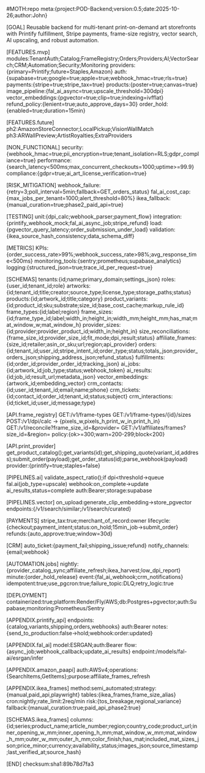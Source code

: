 #MOTH:repo
meta:{project:POD-Backend;version:0.5;date:2025-10-26;author:John}

[GOAL]
Reusable backend for multi-tenant print-on-demand art storefronts with Printify fulfillment, Stripe payments, frame-size registry, vector search, AI upscaling, and robust automation.

[FEATURES.mvp]
modules:TenantAuth;Catalog;FrameRegistry;Orders;Providers;AI;VectorSearch;CRM;Automation;Security;Monitoring
providers:{primary=Printify;future=Staples,Amazon}
auth:{supabase=true;google=true;apple=true;webhook_hmac=true;rls=true}
payments:{stripe=true;stripe_tax=true}
products:{poster=true;canvas=true}
image_pipeline:{fal_ai_async=true;upscale_threshold=300dpi}
vector_embeddings:{pgvector=true;clip=true;indexing=ivfflat}
refund_policy:{lenient=true;auto_approve_days=30}
order_hold:{enabled=true;duration=15min}

[FEATURES.future]
ph2:AmazonStoreConnector;LocalPickup;VisionWallMatch
ph3:ARWallPreview;ArtistRoyalties;ExtraProviders

[NON_FUNCTIONAL]
security:{webhook_hmac=true;pii_encryption=true;tenant_isolation=RLS;gdpr_compliance=true}
performance:{search_latency<500ms;max_concurrent_checkouts=1000;uptime>=99.9}
compliance:{gdpr=true;ai_art_license_verification=true}

[RISK_MITIGATION]
webhook_failure:{retry=3;poll_interval=5min;fallback=GET_orders_status}
fal_ai_cost_cap:{max_jobs_per_tenant=1000;alert_threshold=80%}
ikea_fallback:{manual_curation=true;phase2_paid_api=true}

[TESTING]
unit:{dpi_calc;webhook_parser;payment_flow}
integration:{printify_webhook_mock;fal_ai_async_job;stripe_refund}
load:{pgvector_query_latency;order_submission_under_load}
validation:{ikea_source_hash_consistency;data_schema_diff}

[METRICS]
KPIs:{order_success_rate>99%;webhook_success_rate>98%;avg_response_time<500ms}
monitoring_tools:{sentry;prometheus;supabase_analytics}
logging:{structured_json=true;trace_id_per_request=true}

[SCHEMAS]
tenants:{id;name;primary_domain;settings_json}
roles:{user_id;tenant_id;role}
artworks:{id;tenant_id;title;creator;source_type;license_type;storage_paths;status}
products:{id;artwork_id;title;category}
product_variants:{id;product_id;sku;substrate;size_id;base_cost_cache;markup_rule_id}
frame_types:{id;label;region}
frame_sizes:{id;frame_type_id;label;width_in;height_in;width_mm;height_mm;has_mat;mat_window_w;mat_window_h}
provider_sizes:{id;provider;provider_product_id;width_in;height_in}
size_reconciliations:{frame_size_id;provider_size_id;fit_mode;dpi_result;status}
affiliate_frames:{size_id;retailer;asin_or_sku;url;region;api_provider}
orders:{id;tenant_id;user_id;stripe_intent_id;order_type;status;totals_json;provider_orders_json;shipping_address_json;refund_status}
fulfillments:{id;order_id;provider_order_id;tracking_json}
ai_jobs:{id;artwork_id;job_type;status;webhook_token}
ai_results:{id;job_id;result_url;metadata_json}
vector_embeddings:{artwork_id;embedding_vector}
crm_contacts:{id;user_id;tenant_id;email;name;phone}
crm_tickets:{id;contact_id;order_id;tenant_id;status;subject}
crm_interactions:{id;ticket_id;user_id;message;type}

[API.frame_registry]
GET:/v1/frame-types
GET:/v1/frame-types/{id}/sizes
POST:/v1/dpi/calc → {pixels_w,pixels_h,print_w_in,print_h_in}
GET:/v1/reconcile?frame_size_id=&provider=
GET:/v1/affiliates/frames?size_id=&region=
policy:{ok>=300;warn=200-299;block<200}

[API.print_provider]
get_product_catalog();get_variants(id);get_shipping_quote(variant_id,address);submit_order(payload);get_order_status(id);parse_webhook(payload)
provider:{printify=true;staples=false}

[PIPELINES.ai]
validate_aspect_ratio();if dpi<threshold→queue fal.ai(job_type=upscale)
webhook:on_complete→update ai_results,status=complete
auth:Bearer;storage:supabase

[PIPELINES.vector]
on_upload:generate_clip_embedding→store_pgvector
endpoints:{/v1/search/similar;/v1/search/curated}

[PAYMENTS]
stripe_tax:true;merchant_of_record:owner
lifecycle:{checkout;payment_intent;status:on_hold;15min_job→submit_order}
refunds:{auto_approve:true;window=30d}

[CRM]
auto_ticket:{payment_fail;shipping_issue;refund}
notify_channels:{email;webhook}

[AUTOMATION.jobs]
nightly:{provider_catalog_sync;affiliate_refresh;ikea_harvest;low_dpi_report}
minute:{order_hold_release}
event:{fal_ai_webhook;crm_notifications}
idempotent:true;use_pgcron:true;failure_topic:DLQ;retry_logic:true

[DEPLOYMENT]
containerized:true;platform:Render/Fly/AWS;db:Postgres+pgvector;auth:Supabase;monitoring:Prometheus/Sentry

[APPENDIX.printify_api]
endpoints:{catalog,variants,shipping,orders,webhooks}
auth:Bearer
notes:{send_to_production:false→hold;webhook:order:updated}

[APPENDIX.fal_ai]
model:ESRGAN;auth:Bearer
flow:{async_job;webhook_callback;update_ai_results}
endpoint:/models/fal-ai/esrgan/infer

[APPENDIX.amazon_paapi]
auth:AWSv4;operations:{SearchItems,GetItems};purpose:affiliate_frames_refresh

[APPENDIX.ikea_frames]
method:semi_automated;strategy:{manual,paid_api,playwright}
tables:{ikea_frames,frame_size_alias}
cron:nightly;rate_limit:2req/min
risk:{tos_breakage,regional_variance}
fallback:{manual_curation:true;paid_api_phase2:true}

[SCHEMAS.ikea_frames]
columns:{id;series;product_name;article_number;region;country_code;product_url;inner_opening_w_mm;inner_opening_h_mm;mat_window_w_mm;mat_window_h_mm;outer_w_mm;outer_h_mm;color_finish;has_mat;included_mat_sizes_json;price_minor;currency;availability_status;images_json;source_timestamp;last_verified_at;source_hash}

[END]
checksum:sha1:89b78d7fa3

